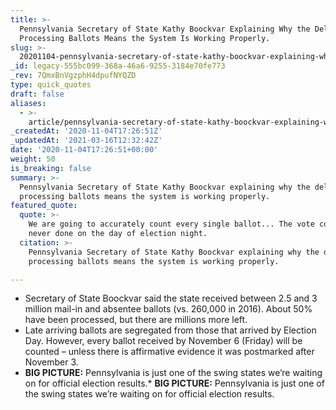 ```yaml
---
title: >-
  Pennsylvania Secretary of State Kathy Boockvar Explaining Why the Delay in
  Processing Ballots Means the System Is Working Properly.
slug: >-
  20201104-pennsylvania-secretary-of-state-kathy-boockvar-explaining-why-the-delay-in-processing-ballots-means-the-system-is-working-properly
_id: legacy-555bc099-368a-46a6-9255-3184e70fe773
_rev: 7QmxBnVgzphH4dpufNYQZD
type: quick_quotes
draft: false
aliases:
  - >-
    article/pennsylvania-secretary-of-state-kathy-boockvar-explaining-why-the-delay-in-processing-ballots-means-the-system-is-working-properly/
_createdAt: '2020-11-04T17:26:51Z'
_updatedAt: '2021-03-16T12:32:42Z'
date: '2020-11-04T17:26:51+00:00'
weight: 50
is_breaking: false
summary: >-
  Pennsylvania Secretary of State Kathy Boockvar explaining why the delay in
  processing ballots means the system is working properly.
featured_quote:
  quote: >-
    We are going to accurately count every single ballot... The vote count is
    never done on the day of election night.
  citation: >-
    Pennsylvania Secretary of State Kathy Boockvar explaining why the delay in
    processing ballots means the system is working properly.

---
```

* Secretary of State Boockvar said the state received between 2.5 and 3 million mail-in and absentee ballots (vs. 260,000 in 2016). About 50% have been processed, but there are millions more left.
* Late arriving ballots are segregated from those that arrived by Election Day. However, every ballot received by November 6 (Friday) will be counted – unless there is affirmative evidence it was postmarked after November 3.
* **BIG PICTURE:** Pennsylvania is just one of the swing states we’re waiting on for official election results.* **BIG PICTURE:** Pennsylvania is just one of the swing states we’re waiting on for official election results.